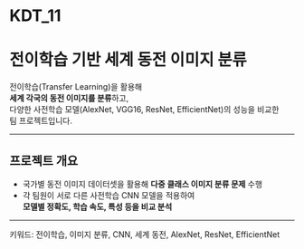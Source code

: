 # KDT_11

# 전이학습 기반 세계 동전 이미지 분류

전이학습(Transfer Learning)을 활용해  
**세계 각국의 동전 이미지를 분류**하고,  
다양한 사전학습 모델(AlexNet, VGG16, ResNet, EfficientNet)의 성능을 비교한  
팀 프로젝트입니다.

---

## 프로젝트 개요

- 국가별 동전 이미지 데이터셋을 활용해 **다중 클래스 이미지 분류 문제** 수행
- 각 팀원이 서로 다른 사전학습 CNN 모델을 적용하여  
  **모델별 정확도, 학습 속도, 특성 등을 비교 분석**
---

키워드: 전이학습, 이미지 분류, CNN, 세계 동전, AlexNet, ResNet, EfficientNet
